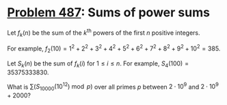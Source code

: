 [Problem 487](https://projecteuler.net/problem=487): Sums of power sums
=======================================================================

Let $f_k(n)$ be the sum of the $k$<sup>th</sup> powers of the first $n$
positive integers.

For example,
$f_2(10) = 1^2 + 2^2 + 3^2 + 4^2 + 5^2 + 6^2 + 7^2 + 8^2 + 9^2 + 10^2 = 385$.

Let $S_k(n)$ be the sum of $f_k(i)$ for $1 \le i \le n$. For example,
$S_4(100) = 35375333830$.

What is $\sum (S_{10000}(10^{12}) \bmod p)$ over all primes $p$ between
$2 \cdot 10^9$ and $2 \cdot 10^9 + 2000$?
